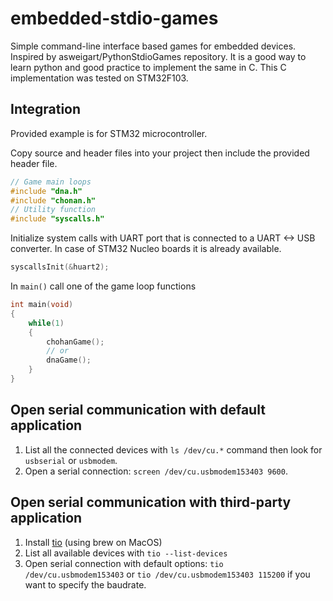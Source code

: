 # embedded-stdio-games
Simple command-line interface based games for embedded devices. Inspired by asweigart/PythonStdioGames repository. It is a good way to learn python and good practice to implement the same in C. This C implementation was tested on STM32F103.

## Integration
Provided example is for STM32 microcontroller.

Copy source and header files into your project then include the provided header file.
```c
// Game main loops
#include "dna.h"
#include "chonan.h"
// Utility function
#include "syscalls.h"
```

Initialize system calls with UART port that is connected to a UART <-> USB converter. In case of STM32 Nucleo boards it is already available.
```c
syscallsInit(&huart2);
```

In `main()` call one of the game loop functions
```c
int main(void)
{
    while(1)
    {
        chohanGame();
        // or
        dnaGame();
    }
}
```

## Open serial communication with default application
1) List all the connected devices with `ls /dev/cu.*` command then look for `usbserial` or `usbmodem`.
2) Open a serial connection: `screen /dev/cu.usbmodem153403 9600`.

## Open serial communication with third-party application
1) Install [tio](https://github.com/tio/tio) (using brew on MacOS)
2) List all available devices with `tio --list-devices`
3) Open serial connection with default options: `tio /dev/cu.usbmodem153403` or `tio /dev/cu.usbmodem153403 115200` if you want to specify the baudrate.